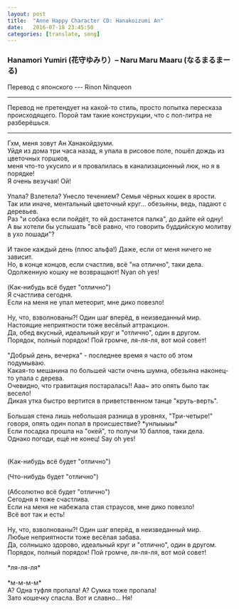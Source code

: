 ```yaml
---
layout: post
title:  "Anne Happy Character CD: Hanakoizumi An"
date:   2016-07-18 23:45:50
categories: [translate, song]
---
```

<div class="modal fade" id="myModal" tabindex="-1" role="dialog" aria-labelledby="myModalLabel" aria-hidden="true">
      <div class="modal-dialog">
        <div class="modal-content">
		<center>
          <div class="modal-body">               
          </div>
		</center>
        </div><!-- /.modal-content -->
      </div><!-- /.modal-dialog -->
    </div><!-- /.modal -->

<div class="thumbnails">
</div>

### Hanamori Yumiri (花守ゆみり）&ndash; Naru Maru Maaru (なるまるまーる) 

Перевод с японского --- Rinon Ninqueon<br>
<hr>
Перевод не претендует на какой-то стиль, просто попытка пересказа происходящего. Порой там такие конструкции, что с пол-литра не разберёшься.
<hr>
Гхм, меня зовут Ан Ханакойдзуми.<br>
Уйдя из дома три часа назад, я упала в рисовое поле, пошёл дождь из цветочных горшков,<br>
меня что-то укусило и я провалилась в канализационный люк, но я в порядке!<br>
Я очень везучая! Ой!<br>
<br>
Упала? Взлетела? Унесло течением? Семья чёрных кошек в ярости.<br>
Так или иначе, ментальный цветочный круг... обезьяны, ведь, падают с деревьев.<br>
Раз "и собака если пойдёт, то ей достанется палка", до дайте ей одну!<br>
А вы хотели бы услышать "всё равно, что говорить буддийскую молитву в ухо лошади"?<br>
<br>
И такое каждый день (плюс альфа!) Даже, если от меня ничего не зависит.<br>
Но, в конце концов, если счастлив, всё "на отлично", таки дела.<br>
Одолженную кошку не возвращают! Nyan oh yes!<br>
<br>
(Как-нибудь всё будет "отлично")<br>
Я счастлива сегодня.<br>
Если на меня не упал метеорит, мне дико повезло!<br>
<br>
Ну, что, взволнованы?! Один шаг вперёд, в неизведанный мир.<br>
Настоящие неприятности тоже весёлый аттракцион.<br>
Да, обед вкусный, идеальный круг и "отлично", один в другом.<br>
Порядок, полный порядок! Пой громче, ля-ля-ля, вот мой совет!<br>
<br>
"Добрый день, вечерка" - последнее время я часто об этом подумываю.<br>
Какая-то мешанина по большей части очень шумна, обезьяна наконец-то упала с дерева.<br>
Очевидно, что гравитация постаралась!! Ааа~ это опять было так весело!<br>
Дикая утка быстро вертится в приветственном танце "круть-верть".<br>
<br>
Большая стена лишь небольшая разница в уровнях, "Три-четыре!" говоря, опять один попал в происшествие? *унлыыыы*<br>
Если посадка прошла на "окей", то получи 10 баллов, таки дела.<br>
Однако погоди, ещё не конец! Say oh yes!<br>
<br><br>
(Как-нибудь всё будет "отлично")<br>
<br>
(Что-нибудь будет "отлично")<br>
<br>
(Абсолютно всё будет "отлично")<br>
Сегодня я тоже счастлива.<br>
Если на меня не набежала стая страусов, мне дико повезло!<br>
Всё вот так и есть!<br>
<br>
Ну, что, взволнованы?! Один шаг вперёд, в неизведанный мир.<br>
Любые неприятности тоже весёлая забава.<br>
Да, солнышко здорово, идеальный круг и "отлично", один в другом.<br>
Порядок, полный порядок! Пой громче, ля-ля-ля, вот мой совет!<br>
<br>
*ля-ля-ля*<br>
<br>
*м-м-м-м*<br>
А? Одна туфля пропала! А? Сумка тоже пропала!<br>
Зато кошечку спасла. Вот и славно... Ня!<br>
<br><br><br><br><br>